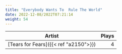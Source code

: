 ```yaml
---
title: "Everybody Wants To  Rule The World"
date: 2022-12-08/2022T07:21:14
weight: 54
---
```




 Artist | Plays 
----- | -----:
[Tears for Fears]({{< ref "a2150">}}) | 4
